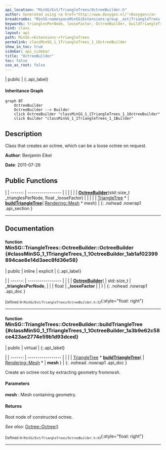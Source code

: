 ```yaml
---
api_location: "MinSG/Ext/TriangleTrees/OctreeBuilder.h"
author: Generated using <a href="http://www.doxygen.nl/">Doxygen</a>
breadcrumbs: "MinSG:namespaceMinSG|Extensions:group__ext|TriangleTrees:namespaceMinSG_1_1TriangleTrees"
keywords: trianglesPerNode, looseFactor, OctreeBuilder, buildTriangleTree
kind: class
layout: api
path: MinSG->Extensions->TriangleTrees
permalink: classMinSG_1_1TriangleTrees_1_1OctreeBuilder
show_in_toc: true
sidebar: api_sidebar
title: "OctreeBuilder"
toc: false
use_as_root: false
---
```


| public |
{:.api_label}

#### Inheritance Graph

```mermaid
graph BT
	OctreeBuilder
	OctreeBuilder --> Builder
	click OctreeBuilder "classMinSG_1_1TriangleTrees_1_1OctreeBuilder"
	click Builder "classMinSG_1_1TriangleTrees_1_1Builder"
```

## Description



Class that creates an octree, which can be a loose octree on request.



**Author**: Benjamin Eikel



**Date**: 2011-07-26





## Public Functions

|
| ------: | ----------------- |
|  | |
|  | **[OctreeBuilder](#classMinSG_1_1TriangleTrees_1_1OctreeBuilder_1ab1af02399894cae8e14d3aec8fd36e58)**(std::size_t _trianglesPerNode, float _looseFactor) |
|  | |
| [TriangleTree](classMinSG_1_1TriangleTrees_1_1TriangleTree) * | **[buildTriangleTree](#classMinSG_1_1TriangleTrees_1_1OctreeBuilder_1a3b9e62c58ce423ae2774e59b1d93dced)**( [Rendering::Mesh](classRendering_1_1Mesh) * mesh) |
{: .nohead .nowrap1 .api_section }


-------------------------------------------------------------------

## Documentation

### <small>function</small><br/> MinSG::TriangleTrees::OctreeBuilder::OctreeBuilder {#classMinSG_1_1TriangleTrees_1_1OctreeBuilder_1ab1af02399894cae8e14d3aec8fd36e58}

| public | inline | explicit |
{:.api_label}

|
| ------: | ----------------- |
|  |
|  **[OctreeBuilder](#classMinSG_1_1TriangleTrees_1_1OctreeBuilder_1ab1af02399894cae8e14d3aec8fd36e58)**( | std::size_t | **_trianglesPerNode**, |
| | float | **_looseFactor** |
|   ) |
{: .nohead .nowrap1 .api_doc }





<sub>Defined in `MinSG/Ext/TriangleTrees/OctreeBuilder.h:32`</sub>{:style="float: right"}

-------------------------------------------------------------------

### <small>function</small><br/> MinSG::TriangleTrees::OctreeBuilder::buildTriangleTree {#classMinSG_1_1TriangleTrees_1_1OctreeBuilder_1a3b9e62c58ce423ae2774e59b1d93dced}

| public | virtual |
{:.api_label}

|
| ------: | ----------------- |
|  |
| [TriangleTree](classMinSG_1_1TriangleTrees_1_1TriangleTree) * **[buildTriangleTree](#classMinSG_1_1TriangleTrees_1_1OctreeBuilder_1a3b9e62c58ce423ae2774e59b1d93dced)**( |  [Rendering::Mesh](classRendering_1_1Mesh) * | **mesh** ) |
{: .nohead .nowrap1 .api_doc }



Create an octree root by extracting geometry from*mesh*.


#### Parameters
**mesh**
:  Mesh containing geometry.




#### Returns
Root node of constructed octree.



*See also*:  [Octree::Octree()](classMinSG_1_1TriangleTrees_1_1Octree#classMinSG_1_1TriangleTrees_1_1Octree_1abfced216d408eb85873a6e003896032e) 





<sub>Defined in `MinSG/Ext/TriangleTrees/OctreeBuilder.h:43`</sub>{:style="float: right"}

-------------------------------------------------------------------

